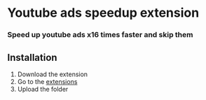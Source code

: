 # Youtube ads speedup extension

### Speed up youtube ads x16 times faster and skip them

## Installation

1. Download the extension
2. Go to the [extensions](chrome://extensions/)
3. Upload the folder